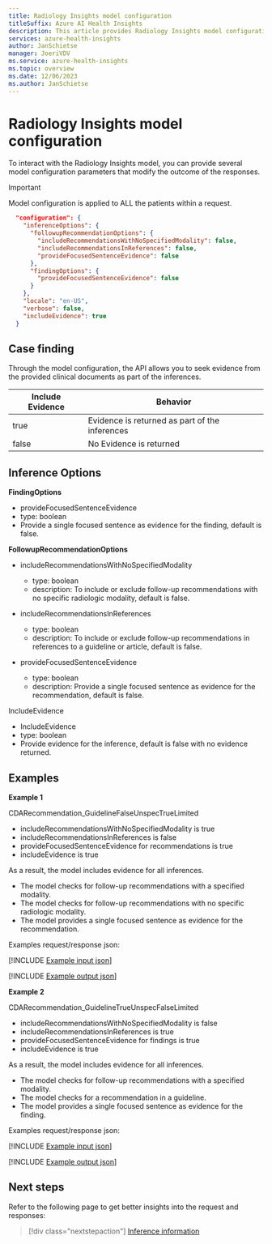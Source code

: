 ```yaml
---
title: Radiology Insights model configuration
titleSuffix: Azure AI Health Insights
description: This article provides Radiology Insights model configuration information.
services: azure-health-insights
author: JanSchietse
manager: JoeriVDV
ms.service: azure-health-insights
ms.topic: overview
ms.date: 12/06/2023
ms.author: JanSchietse
---
```


# Radiology Insights model configuration

To interact with the Radiology Insights model, you can provide several model configuration parameters that modify the outcome of the responses.

> [!IMPORTANT]
> Model configuration is applied to ALL the patients within a request.

```json
  "configuration": {
    "inferenceOptions": {
      "followupRecommendationOptions": {
        "includeRecommendationsWithNoSpecifiedModality": false,
        "includeRecommendationsInReferences": false,
        "provideFocusedSentenceEvidence": false
      },
      "findingOptions": {
        "provideFocusedSentenceEvidence": false
      }
    },
    "locale": "en-US",
    "verbose": false,
    "includeEvidence": true
  }
```

## Case finding

Through the model configuration, the API allows you to seek evidence from the provided clinical documents as part of the inferences.

**Include Evidence** |**Behavior** 
---------------------- |-----------------------
true | Evidence is returned as part of the inferences
false  | No Evidence is returned

## Inference Options

**FindingOptions**
- provideFocusedSentenceEvidence
- type: boolean
- Provide a single focused sentence as evidence for the finding, default is false.

**FollowupRecommendationOptions**
- includeRecommendationsWithNoSpecifiedModality
    - type: boolean
    - description: To include or exclude follow-up recommendations with no specific radiologic modality, default is false.


- includeRecommendationsInReferences
    - type: boolean
    - description: To include or exclude follow-up recommendations in references to a guideline or article, default is false.

- provideFocusedSentenceEvidence
    - type: boolean
    - description: Provide a single focused sentence as evidence for the recommendation, default is false.


IncludeEvidence

- IncludeEvidence
- type: boolean
- Provide evidence for the inference, default is false with no evidence returned.
 


## Examples 


**Example 1** 

CDARecommendation_GuidelineFalseUnspecTrueLimited

- includeRecommendationsWithNoSpecifiedModality is true
- includeRecommendationsInReferences is false
- provideFocusedSentenceEvidence for recommendations is true
- includeEvidence is true

As a result, the model includes evidence for all inferences. 
- The model checks for follow-up recommendations with a specified modality.
- The model checks for follow-up recommendations with no specific radiologic modality.
- The model provides a single focused sentence as evidence for the recommendation. 

Examples request/response json:

[!INCLUDE [Example input json](../includes/example-2-inference-follow-up-recommendation-json-request.md)]

[!INCLUDE [Example output json](../includes/example-2-inference-follow-up-recommendation-json-response.md)]




**Example 2**

CDARecommendation_GuidelineTrueUnspecFalseLimited

- includeRecommendationsWithNoSpecifiedModality is false
- includeRecommendationsInReferences is true
- provideFocusedSentenceEvidence for findings is true
- includeEvidence is true 

As a result, the model includes evidence for all inferences. 
- The model checks for follow-up recommendations with a specified modality.
- The model checks for a recommendation in a guideline.
- The model provides a single focused sentence as evidence for the finding. 


Examples request/response json:

[!INCLUDE [Example input json](../includes/example-1-inference-follow-up-recommendation-json-request.md)]

[!INCLUDE [Example output json](../includes/example-1-inference-follow-up-recommendation-json-response.md)]




## Next steps

Refer to the following page to get better insights into the request and responses:

>[!div class="nextstepaction"]
> [Inference information](inferences.md) 
